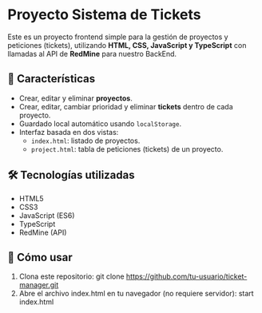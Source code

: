 # Proyecto Sistema de Tickets

Este es un proyecto frontend simple para la gestión de proyectos y peticiones (tickets), utilizando **HTML, CSS, JavaScript y TypeScript** con llamadas al API de **RedMine** para nuestro BackEnd.

## 🧩 Características

- Crear, editar y eliminar **proyectos**.
- Crear, editar, cambiar prioridad y eliminar **tickets** dentro de cada proyecto.
- Guardado local automático usando `localStorage`.
- Interfaz basada en dos vistas:
  - `index.html`: listado de proyectos.
  - `project.html`: tabla de peticiones (tickets) de un proyecto.

## 🛠️ Tecnologías utilizadas

- HTML5
- CSS3
- JavaScript (ES6)
- TypeScript
- RedMine (API)


## 🚀 Cómo usar

1. Clona este repositorio:
    git clone https://github.com/tu-usuario/ticket-manager.git
2. Abre el archivo index.html en tu navegador (no requiere servidor):
    start index.html
